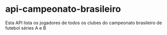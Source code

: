 # api-campeonato-brasileiro
Esta API lista os jogadores de todos os clubes do campeonato brasileiro de futebol séries A e B
